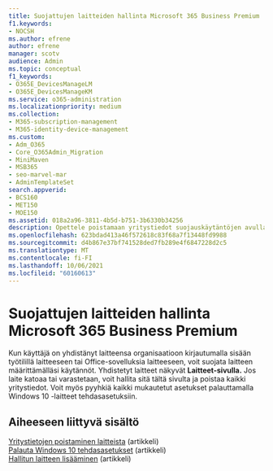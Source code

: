 ```yaml
---
title: Suojattujen laitteiden hallinta Microsoft 365 Business Premium
f1.keywords:
- NOCSH
ms.author: efrene
author: efrene
manager: scotv
audience: Admin
ms.topic: conceptual
f1_keywords:
- O365E_DevicesManageLM
- O365E_DevicesManageKM
ms.service: o365-administration
ms.localizationpriority: medium
ms.collection:
- M365-subscription-management
- M365-identity-device-management
ms.custom:
- Adm_O365
- Core_O365Admin_Migration
- MiniMaven
- MSB365
- seo-marvel-mar
- AdminTemplateSet
search.appverid:
- BCS160
- MET150
- MOE150
ms.assetid: 018a2a96-3811-4b5d-b751-3b6330b34256
description: Opettele poistamaan yritystiedot suojauskäytäntöjen avulla hallinnoiduista laitteista ja Windows 10 tehdasasetukset.
ms.openlocfilehash: 623bdad413a46f572618c83f68a7f13448fd9988
ms.sourcegitcommit: d4b867e37bf741528ded7fb289e4f6847228d2c5
ms.translationtype: MT
ms.contentlocale: fi-FI
ms.lasthandoff: 10/06/2021
ms.locfileid: "60160613"
---
```

# <a name="manage-protected-devices-with-microsoft-365-business-premium"></a>Suojattujen laitteiden hallinta Microsoft 365 Business Premium

Kun käyttäjä on yhdistänyt laitteensa organisaatioon kirjautumalla sisään työtilillä laitteeseen tai Office-sovelluksia laitteeseen, voit suojata laitteen määrittämälläsi käytännöt. Yhdistetyt laitteet näkyvät **Laitteet-sivulla.** Jos laite katoaa tai varastetaan, voit hallita sitä tältä sivulta ja poistaa kaikki yritystiedot. Voit myös pyyhkiä kaikki mukautetut asetukset palauttamalla Windows 10 -laitteet tehdasasetuksiin. 

## <a name="related-content"></a>Aiheeseen liittyvä sisältö
  
[Yritystietojen poistaminen laitteista](remove-company-data.md) (artikkeli)\
[Palauta Windows 10 tehdasasetukset](reset-devices-to-factory-settings.md) (artikkeli)\
[Hallitun laitteen lisääminen](./app-protection-settings-for-android-and-ios.md) (artikkeli)
